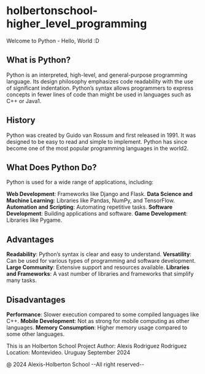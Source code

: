 # holbertonschool-higher_level_programming
Welcome to Python - Hello, World  :D

## What is Python?
Python is an interpreted, high-level, and general-purpose programming language. Its design philosophy emphasizes code readability with the use of significant indentation. Python’s syntax allows programmers to express concepts in fewer lines of code than might be used in languages such as C++ or Java1.

## History
Python was created by Guido van Rossum and first released in 1991. It was designed to be easy to read and simple to implement. Python has since become one of the most popular programming languages in the world2.

## What Does Python Do?
Python is used for a wide range of applications, including:

**Web Development**: Frameworks like Django and Flask.
**Data Science and Machine Learning**: Libraries like Pandas, NumPy, and TensorFlow.
**Automation and Scripting**: Automating repetitive tasks.
**Software Development**: Building applications and software.
**Game Development**: Libraries like Pygame.

## Advantages
**Readability**: Python’s syntax is clear and easy to understand.
**Versatility**: Can be used for various types of programming and software development.
**Large Community**: Extensive support and resources available.
**Libraries and Frameworks**: A vast number of libraries and frameworks that simplify many tasks.

## Disadvantages
**Performance**: Slower execution compared to some compiled languages like C++.
**Mobile Development**: Not as strong for mobile computing as other languages.
**Memory Consumption**: Higher memory usage compared to some other languages.

This is an Holberton School Project Author: Alexis Rodriguez Rodriguez Location: Montevideo. Uruguay September 2024

@ 2024 Alexis-Holberton School --All right reserved--